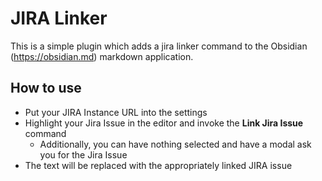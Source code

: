 # JIRA Linker

This is a simple plugin which adds a jira linker command to the Obsidian (https://obsidian.md) markdown application.

## How to use

- Put your JIRA Instance URL into the settings
- Highlight your Jira Issue in the editor and invoke the **Link Jira Issue** command
  - Additionally, you can have nothing selected and have a modal ask you for the Jira Issue
- The text will be replaced with the appropriately linked JIRA issue